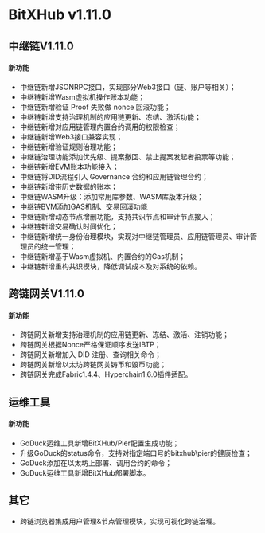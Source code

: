 # BitXHub v1.11.0

## 中继链V1.11.0

#### 新功能

- 中继链新增JSONRPC接口，实现部分Web3接口（链、账户等相关）；
- 中继链新增Wasm虚拟机操作账本功能；
- 中继链新增验证 Proof 失败做 nonce 回滚功能；
- 中继链新增支持治理机制的应用链更新、冻结、激活功能；
- 中继链新增对应用链管理内置合约调用的权限检查；
- 中继链新增Web3接口兼容实现；
- 中继链新增验证规则治理功能；
- 中继链治理功能添加优先级、提案撤回、禁止提案发起者投票等功能；
- 中继链新增EVM账本功能接入；
- 中继链将DID流程引入 Governance 合约和应用链管理合约；
- 中继链新增带历史数据的账本；
- 中继链WASM升级：添加常用库参数、WASM库版本升级；
- 中继链BVM添加GAS机制、交易回滚功能
- 中继链新增动态节点增删功能，支持共识节点和审计节点接入；
- 中继链新增交易确认时间优化；
- 中继链新增统一身份治理模块，实现对中继链管理员、应用链管理员、审计管理员的统一管理；
- 中继链新增基于Wasm虚拟机、内置合约的Gas机制；
- 中继链新增重构共识模块，降低调试成本及对系统的依赖。

## 跨链网关V1.11.0

#### 新功能

- 跨链网关新增支持治理机制的应用链更新、冻结、激活、注销功能；
- 跨链网关根据Nonce严格保证顺序发送IBTP；
- 跨链网关新增加入 DID 注册、查询相关命令；
- 跨链网关新增以太坊跨链网关铸币和毁币功能；
- 跨链网关完成Fabric1.4.4、Hyperchain1.6.0插件适配。

## 运维工具

#### 新功能

- GoDuck运维工具新增BitXHub/Pier配置生成功能；
- 升级GoDuck的status命令，支持对指定端口号的bitxhub\pier的健康检查；
- GoDuck添加在以太坊上部署、调用合约的命令；
- GoDuck运维工具新增BitXHub部署脚本。

## 其它

- 跨链浏览器集成用户管理&节点管理模块，实现可视化跨链治理。



